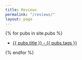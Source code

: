 ```yaml
---
title: Reviews
permalink: "/reviews/"
layout: page
---
```


{% for pubs in site.pubs %}
  * <a href="{{ pubs.url }}"> {{ pubs.title }} - {{ pubs.tags }}    </a>

{% endfor %}